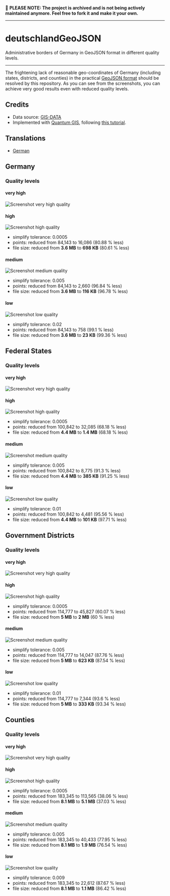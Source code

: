 🚨 **PLEASE NOTE: The project is archived and is not being actively maintained anymore. Feel free to fork it and make it your own.**

---

deutschlandGeoJSON
==================

Administrative borders of Germany in GeoJSON format in different quality levels.

---

The frightening lack of reasonable geo-coordinates of Germany (including states, districts, and counties) in the practical [GeoJSON format](http://www.geojson.org/) should be resolved by this repository. As you can see from the screenshots, you can achieve very good results even with reduced quality levels.

## Credits

* Data source: [GIS-DATA](http://www.diva-gis.org/gdata)
* Implemented with [Quantum GIS](http://www.qgis.org/), following [this tutorial](http://oscarvillarreal.com/2012/07/12/create-any-map-of-the-world-in-svg/).

## Translations

- [German](https://github.com/isellsoap/deutschlandGeoJSON/blob/master/README.de.md)

## Germany

### Quality levels

#### very high

![Screenshot very high quality](/1_deutschland/1_sehr_hoch.png) 

#### high

![Screenshot high quality](/1_deutschland/2_hoch.png) 

* simplify tolerance: 0.0005
* points: reduced from 84,143 to 16,086 (80.88 % less)
* file size: reduced from **3.6 MB** to **698 KB** (80.61 % less)

#### medium

![Screenshot medium quality](/1_deutschland/3_mittel.png) 

* simplify tolerance: 0.005
* points: reduced from 84,143 to 2,660 (96.84 % less)
* file size: reduced from **3.6 MB** to **116 KB** (96.78 % less)

#### low

![Screenshot low quality](/1_deutschland/4_niedrig.png) 

* simplify tolerance: 0.02
* points: reduced from 84,143 to 758 (99.1 % less)
* file size: reduced from **3.6 MB** to **23 KB** (99.36 % less)

## Federal States

### Quality levels

#### very high

![Screenshot very high quality](/2_bundeslaender/1_sehr_hoch.png) 

#### high

![Screenshot high quality](/2_bundeslaender/2_hoch.png) 

* simplify tolerance: 0.0005
* points: reduced from 100,842 to 32,085 (68.18 % less)
* file size: reduced from **4.4 MB** to **1.4 MB** (68.18 % less)

#### medium

![Screenshot medium quality](/2_bundeslaender/3_mittel.png) 

* simplify tolerance: 0.005
* points: reduced from 100,842 to 8,775 (91.3 % less)
* file size: reduced from **4.4 MB** to **385 KB** (91.25 % less)

#### low

![Screenshot low quality](/2_bundeslaender/4_niedrig.png) 

* simplify tolerance: 0.01
* points: reduced from 100,842 to 4,481 (95.56 % less)
* file size: reduced from **4.4 MB** to **101 KB** (97.71 % less)

## Government Districts

### Quality levels

#### very high

![Screenshot very high quality](/3_regierungsbezirke/1_sehr_hoch.png) 

#### high

![Screenshot high quality](/3_regierungsbezirke/2_hoch.png) 

* simplify tolerance: 0.0005
* points: reduced from 114,777 to 45,827 (60.07 % less)
* file size: reduced from **5 MB** to **2 MB** (60 % less)

#### medium

![Screenshot medium quality](/3_regierungsbezirke/3_mittel.png) 

* simplify tolerance: 0.005
* points: reduced from 114,777 to 14,047 (87.76 % less)
* file size: reduced from **5 MB** to **623 KB** (87.54 % less)

#### low

![Screenshot low quality](/3_regierungsbezirke/4_niedrig.png)

* simplify tolerance: 0.01
* points: reduced from 114,777 to 7,344 (93.6 % less)
* file size: reduced from **5 MB** to **333 KB** (93.34 % less)

## Counties

### Quality levels

#### very high

![Screenshot very high quality](/4_kreise/1_sehr_hoch.png) 

#### high

![Screenshot high quality](/4_kreise/2_hoch.png) 

* simplify tolerance: 0.0005
* points: reduced from 183,345 to 113,565 (38.06 % less)
* file size: reduced from **8.1 MB** to **5.1 MB** (37.03 % less)

#### medium

![Screenshot medium quality](/4_kreise/3_mittel.png) 

* simplify tolerance: 0.005
* points: reduced from 183,345 to 40,433 (77.95 % less)
* file size: reduced from **8.1 MB** to **1.9 MB** (76.54 % less)

#### low

![Screenshot low quality](/4_kreise/4_niedrig.png) 

* simplify tolerance: 0.009
* points: reduced from 183,345 to 22,612 (87.67 % less)
* file size: reduced from **8.1 MB** to **1.1 MB** (86.42 % less)
